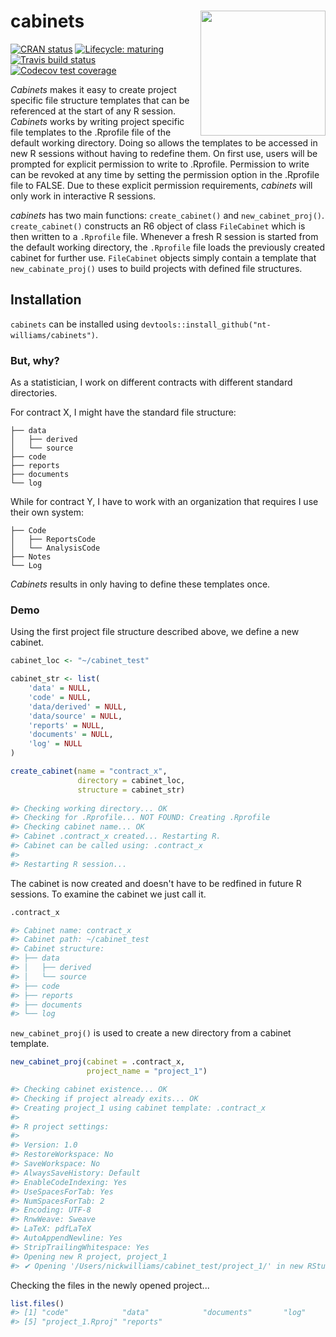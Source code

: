 # cabinets <img src="https://i.imgur.com/0QTXJ7D.png" align="right" height = "200" />

<!-- badges: start -->
[![CRAN status](https://www.r-pkg.org/badges/version/cabinets)](https://CRAN.R-project.org/package=cabinets)
[![Lifecycle: maturing](https://img.shields.io/badge/lifecycle-maturing-blue.svg)](https://www.tidyverse.org/lifecycle/#maturing)
[![Travis build status](https://travis-ci.org/nt-williams/cabinets.svg?branch=master)](https://travis-ci.org/nt-williams/cabinets)
[![Codecov test coverage](https://codecov.io/gh/nt-williams/cabinets/branch/master/graph/badge.svg)](https://codecov.io/gh/nt-williams/cabinets?branch=master)
<!-- badges: end -->

*Cabinets* makes it easy to create project specific file structure templates that can be referenced at the start of any R session. *Cabinets* works by writing project specific file templates to the .Rprofile file of the default working directory. Doing so allows the templates to be accessed in new R sessions without having to redefine them. On first use, users will be prompted for explicit permission to write to .Rprofile. Permission to write can be revoked at any time by setting the permission option in the .Rprofile file to FALSE. Due to these explicit permission requirements, *cabinets* will only work in interactive R sessions.

*cabinets* has two main functions: `create_cabinet()` and `new_cabinet_proj()`. `create_cabinet()` constructs an R6 object of class `FileCabinet` which is then written to a `.Rprofile` file. Whenever a fresh R session is started from the default working directory, the `.Rprofile` file loads the previously created cabinet for further use. `FileCabinet` objects simply contain a template that `new_cabinate_proj()` uses to build projects with defined file structures. 

## Installation

`cabinets` can be installed using `devtools::install_github("nt-williams/cabinets")`.

### But, why? 

As a statistician, I work on different contracts with different standard directories. 

For contract X, I might have the standard file structure: 
```
├── data
│   ├── derived
│   └── source
├── code
├── reports
├── documents
└── log
```
While for contract Y, I have to work with an organization that requires I use their own system: 
```
├── Code
│   ├── ReportsCode
│   └── AnalysisCode
├── Notes
└── Log
```

*Cabinets* results in only having to define these templates once. 

### Demo

Using the first project file structure described above, we define a new cabinet. 

``` r
cabinet_loc <- "~/cabinet_test"

cabinet_str <- list(
    'data' = NULL, 
    'code' = NULL, 
    'data/derived' = NULL, 
    'data/source' = NULL, 
    'reports' = NULL, 
    'documents' = NULL, 
    'log' = NULL
)

create_cabinet(name = "contract_x", 
               directory = cabinet_loc, 
               structure = cabinet_str)
               
#> Checking working directory... OK
#> Checking for .Rprofile... NOT FOUND: Creating .Rprofile 
#> Checking cabinet name... OK
#> Cabinet .contract_x created... Restarting R.
#> Cabinet can be called using: .contract_x
#> 
#> Restarting R session...
```

The cabinet is now created and doesn't have to be redfined in future R sessions. To examine the cabinet we just call it.

``` r
.contract_x

#> Cabinet name: contract_x
#> Cabinet path: ~/cabinet_test
#> Cabinet structure: 
#> ├── data
#> │   ├── derived
#> │   └── source
#> ├── code
#> ├── reports
#> ├── documents
#> └── log
```

`new_cabinet_proj()` is used to create a new directory from a cabinet template.

``` r
new_cabinet_proj(cabinet = .contract_x, 
                 project_name = "project_1")

#> Checking cabinet existence... OK
#> Checking if project already exits... OK
#> Creating project_1 using cabinet template: .contract_x 
#> 
#> R project settings:
#> 
#> Version: 1.0
#> RestoreWorkspace: No
#> SaveWorkspace: No
#> AlwaysSaveHistory: Default
#> EnableCodeIndexing: Yes
#> UseSpacesForTab: Yes
#> NumSpacesForTab: 2
#> Encoding: UTF-8
#> RnwWeave: Sweave
#> LaTeX: pdfLaTeX
#> AutoAppendNewline: Yes
#> StripTrailingWhitespace: Yes 
#> Opening new R project, project_1
#> ✔ Opening '/Users/nickwilliams/cabinet_test/project_1/' in new RStudio session
```

Checking the files in the newly opened project...

``` r
list.files()
#> [1] "code"            "data"            "documents"       "log"            
#> [5] "project_1.Rproj" "reports"
```
